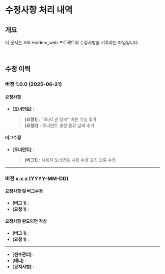 # 수정사항 처리 내역

## 개요
이 문서는 ASLHoldem_web 프로젝트의 수정사항을 기록하는 파일입니다.

<BR>

## 수정 이력

### 버전 1.0.0 (2025-06-21)

#### 요청사항 
- **[토너먼트]** :
  > **(요청1)** : "SEAT권 정보" 버튼 기능 추가    
  > **(요청2)** : 토너먼트 생성 종료 날짜 추가    

#### 버그수정
- **[토너먼트]** :
  > **(버그1)** : 사용자 토너먼트 사용 수량 표기 오류 수정    


---



### 버전 x.x.x (YYYY-MM-DD)
#### 요청사항 및 버그수정
- **(버그 1)** : 
- **(요청 1)** :

#### 요청사항 완됴되면 작성
- **(버그 1)** : 
- **(요청 1)** :

---

- **[선수관리]** : 
- **[배너]** :
- **[공지사항]** :
